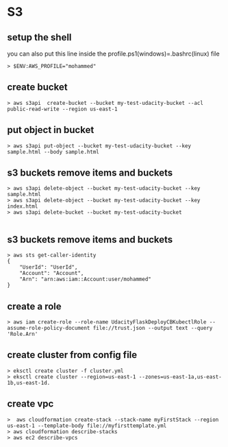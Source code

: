
# S3

## setup the shell
you can also put this line inside the profile.ps1(windows)=.bashrc(linux) file 
```
> $ENV:AWS_PROFILE="mohammed"
```
## create bucket
```
> aws s3api  create-bucket --bucket my-test-udacity-bucket --acl public-read-write --region us-east-1 
```

## put object in bucket
```
> aws s3api put-object --bucket my-test-udacity-bucket --key sample.html --body sample.html
```
## s3 buckets remove items and buckets
```
> aws s3api delete-object --bucket my-test-udacity-bucket --key sample.html
> aws s3api delete-object --bucket my-test-udacity-bucket --key index.html
> aws s3api delete-bucket --bucket my-test-udacity-bucket 


```
## s3 buckets remove items and buckets
```
> aws sts get-caller-identity
{
    "UserId": "UserId",
    "Account": "Account",
    "Arn": "arn:aws:iam::Account:user/mohammed"
}

```
## create a role
```
> aws iam create-role --role-name UdacityFlaskDeployCBKubectlRole --assume-role-policy-document file://trust.json --output text --query 'Role.Arn'

```

## create cluster from config file
```
> eksctl create cluster -f cluster.yml  
> eksctl create cluster --region=us-east-1 --zones=us-east-1a,us-east-1b,us-east-1d.
```

## create vpc
```
>  aws cloudformation create-stack --stack-name myFirstStack --region us-east-1 --template-body file://myfirsttemplate.yml
> aws cloudformation describe-stacks
> aws ec2 describe-vpcs
```